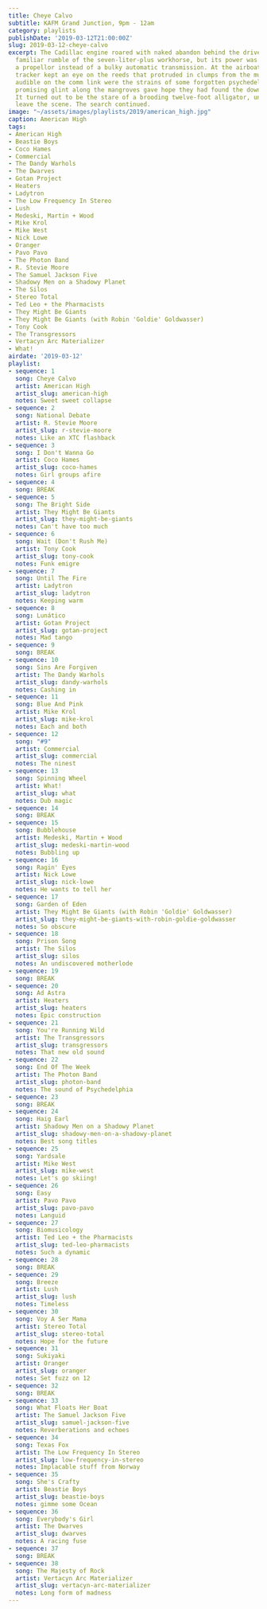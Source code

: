 ```yaml
---
title: Cheye Calvo
subtitle: KAFM Grand Junction, 9pm - 12am
category: playlists
publishDate: '2019-03-12T21:00:00Z'
slug: 2019-03-12-cheye-calvo
excerpt: The Cadillac engine roared with naked abandon behind the driver. It was the
  familiar rumble of the seven-liter-plus workhorse, but its power was unleashed on
  a propellor instead of a bulky automatic transmission. At the airboat’s prow, the
  tracker kept an eye on the reeds that protruded in clumps from the murky water.  Barely
  audible on the comm link were the strains of some forgotten psychedelic blues. A
  promising glint along the mangroves gave hope they had found the downed satellite.
  It turned out to be the stare of a brooding twelve-foot alligator, unwilling to
  leave the scene. The search continued.
image: "~/assets/images/playlists/2019/american_high.jpg"
caption: American High
tags:
- American High
- Beastie Boys
- Coco Hames
- Commercial
- The Dandy Warhols
- The Dwarves
- Gotan Project
- Heaters
- Ladytron
- The Low Frequency In Stereo
- Lush
- Medeski, Martin + Wood
- Mike Krol
- Mike West
- Nick Lowe
- Oranger
- Pavo Pavo
- The Photon Band
- R. Stevie Moore
- The Samuel Jackson Five
- Shadowy Men on a Shadowy Planet
- The Silos
- Stereo Total
- Ted Leo + the Pharmacists
- They Might Be Giants
- They Might Be Giants (with Robin 'Goldie' Goldwasser)
- Tony Cook
- The Transgressors
- Vertacyn Arc Materializer
- What!
airdate: '2019-03-12'
playlist:
- sequence: 1
  song: Cheye Calvo
  artist: American High
  artist_slug: american-high
  notes: Sweet sweet collapse
- sequence: 2
  song: National Debate
  artist: R. Stevie Moore
  artist_slug: r-stevie-moore
  notes: Like an XTC flashback
- sequence: 3
  song: I Don't Wanna Go
  artist: Coco Hames
  artist_slug: coco-hames
  notes: Girl groups afire
- sequence: 4
  song: BREAK
- sequence: 5
  song: The Bright Side
  artist: They Might Be Giants
  artist_slug: they-might-be-giants
  notes: Can't have too much
- sequence: 6
  song: Wait (Don't Rush Me)
  artist: Tony Cook
  artist_slug: tony-cook
  notes: Funk emigre
- sequence: 7
  song: Until The Fire
  artist: Ladytron
  artist_slug: ladytron
  notes: Keeping warm
- sequence: 8
  song: Lunático
  artist: Gotan Project
  artist_slug: gotan-project
  notes: Mad tango
- sequence: 9
  song: BREAK
- sequence: 10
  song: Sins Are Forgiven
  artist: The Dandy Warhols
  artist_slug: dandy-warhols
  notes: Cashing in
- sequence: 11
  song: Blue And Pink
  artist: Mike Krol
  artist_slug: mike-krol
  notes: Each and both
- sequence: 12
  song: "#9"
  artist: Commercial
  artist_slug: commercial
  notes: The ninest
- sequence: 13
  song: Spinning Wheel
  artist: What!
  artist_slug: what
  notes: Dub magic
- sequence: 14
  song: BREAK
- sequence: 15
  song: Bubblehouse
  artist: Medeski, Martin + Wood
  artist_slug: medeski-martin-wood
  notes: Bubbling up
- sequence: 16
  song: Ragin' Eyes
  artist: Nick Lowe
  artist_slug: nick-lowe
  notes: He wants to tell her
- sequence: 17
  song: Garden of Eden
  artist: They Might Be Giants (with Robin 'Goldie' Goldwasser)
  artist_slug: they-might-be-giants-with-robin-goldie-goldwasser
  notes: So obscure
- sequence: 18
  song: Prison Song
  artist: The Silos
  artist_slug: silos
  notes: An undiscovered motherlode
- sequence: 19
  song: BREAK
- sequence: 20
  song: Ad Astra
  artist: Heaters
  artist_slug: heaters
  notes: Epic construction
- sequence: 21
  song: You're Running Wild
  artist: The Transgressors
  artist_slug: transgressors
  notes: That new old sound
- sequence: 22
  song: End Of The Week
  artist: The Photon Band
  artist_slug: photon-band
  notes: The sound of Psychedelphia
- sequence: 23
  song: BREAK
- sequence: 24
  song: Haig Earl
  artist: Shadowy Men on a Shadowy Planet
  artist_slug: shadowy-men-on-a-shadowy-planet
  notes: Best song titles
- sequence: 25
  song: Yardsale
  artist: Mike West
  artist_slug: mike-west
  notes: Let's go skiing!
- sequence: 26
  song: Easy
  artist: Pavo Pavo
  artist_slug: pavo-pavo
  notes: Languid
- sequence: 27
  song: Biomusicology
  artist: Ted Leo + the Pharmacists
  artist_slug: ted-leo-pharmacists
  notes: Such a dynamic
- sequence: 28
  song: BREAK
- sequence: 29
  song: Breeze
  artist: Lush
  artist_slug: lush
  notes: Timeless
- sequence: 30
  song: Voy A Ser Mama
  artist: Stereo Total
  artist_slug: stereo-total
  notes: Hope for the future
- sequence: 31
  song: Sukiyaki
  artist: Oranger
  artist_slug: oranger
  notes: Set fuzz on 12
- sequence: 32
  song: BREAK
- sequence: 33
  song: What Floats Her Boat
  artist: The Samuel Jackson Five
  artist_slug: samuel-jackson-five
  notes: Reverberations and echoes
- sequence: 34
  song: Texas Fox
  artist: The Low Frequency In Stereo
  artist_slug: low-frequency-in-stereo
  notes: Implacable stuff from Norway
- sequence: 35
  song: She's Crafty
  artist: Beastie Boys
  artist_slug: beastie-boys
  notes: gimme some Ocean
- sequence: 36
  song: Everybody's Girl
  artist: The Dwarves
  artist_slug: dwarves
  notes: A racing fuse
- sequence: 37
  song: BREAK
- sequence: 38
  song: The Majesty of Rock
  artist: Vertacyn Arc Materializer
  artist_slug: vertacyn-arc-materializer
  notes: Long form of madness
---
```


